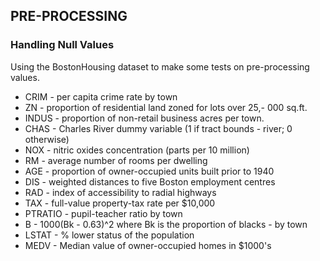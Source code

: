 ## PRE-PROCESSING

### Handling Null Values

Using the BostonHousing dataset to make some tests on pre-processing values.

- CRIM - per capita crime rate by town
- ZN - proportion of residential land zoned for lots over 25,- 000 sq.ft.
- INDUS - proportion of non-retail business acres per town.
- CHAS - Charles River dummy variable (1 if tract bounds - river; 0 otherwise)
- NOX - nitric oxides concentration (parts per 10 million)
- RM - average number of rooms per dwelling
- AGE - proportion of owner-occupied units built prior to 1940
- DIS - weighted distances to five Boston employment centres
- RAD - index of accessibility to radial highways
- TAX - full-value property-tax rate per $10,000
- PTRATIO - pupil-teacher ratio by town
- B - 1000(Bk - 0.63)^2 where Bk is the proportion of blacks - by town
- LSTAT - % lower status of the population
- MEDV - Median value of owner-occupied homes in $1000's
